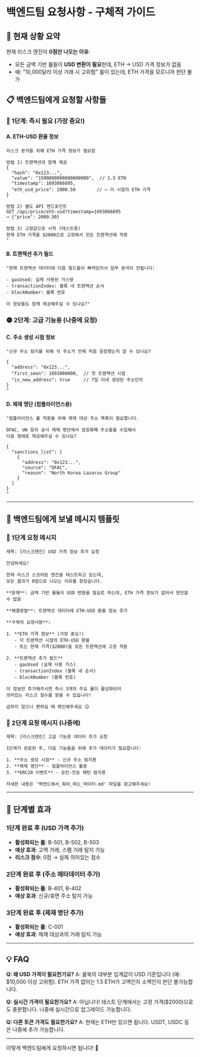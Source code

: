 # 백엔드팀 요청사항 - 구체적 가이드

## 🎯 **현재 상황 요약**

현재 리스크 엔진이 **0점만 나오는 이유**:

- 모든 금액 기반 룰들이 **USD 변환이 필요**한데, ETH → USD 가격 정보가 없음
- 예: "10,000달러 이상 거래 시 고위험" 룰이 있는데, ETH 가격을 모르니까 판단 불가

## 📋 **백엔드팀에게 요청할 사항들**

### 🔴 **1단계: 즉시 필요 (가장 중요!)**

#### **A. ETH-USD 환율 정보**

```
리스크 분석을 위해 ETH 가격 정보가 필요함

방법 1) 트랜잭션과 함께 제공
{
  "hash": "0x123...",
  "value": "1500000000000000000",  // 1.5 ETH
  "timestamp": 1693066895,
  "eth_usd_price": 2000.50        // ← 이 시점의 ETH 가격
}

방법 2) 별도 API 엔드포인트
GET /api/price/eth-usd?timestamp=1693066895
→ {"price": 2000.50}

방법 3) 고정값으로 시작 (테스트용)
현재 ETH 가격을 $2000으로 고정해서 모든 트랜잭션에 적용
"
```

#### **B. 트랜잭션 추가 필드**

```
"현재 트랜잭션 데이터에 다음 필드들이 빠져있어서 일부 분석이 안됩니다:

- gasUsed: 실제 사용된 가스량
- transactionIndex: 블록 내 트랜잭션 순서
- blockNumber: 블록 번호

이 정보들도 함께 제공해주실 수 있나요?"
```

### 🟡 **2단계: 고급 기능용 (나중에 요청)**

#### **C. 주소 생성 시점 정보**

```
"신규 주소 탐지를 위해 각 주소가 언제 처음 등장했는지 알 수 있나요?

{
  "address": "0x123...",
  "first_seen": 1693000000,  // 첫 트랜잭션 시점
  "is_new_address": true     // 7일 이내 생성된 주소인지
}
"
```

#### **D. 제재 명단 (컴플라이언스용)**

```
"컴플라이언스 룰 적용을 위해 제재 대상 주소 목록이 필요합니다.

OFAC, UN 등의 공식 제재 명단에서 암호화폐 주소들을 수집해서
다음 형태로 제공해주실 수 있나요?

{
  "sanctions_list": [
    {
      "address": "0x123...",
      "source": "OFAC",
      "reason": "North Korea Lazarus Group"
    }
  ]
}
"
```

---

## 💬 **백엔드팀에게 보낼 메시지 템플릿**

### **📧 1단계 요청 메시지**

```
제목: [리스크엔진] USD 가격 정보 추가 요청

안녕하세요!

현재 리스크 스코어링 엔진을 테스트하고 있는데,
모든 결과가 0점으로 나오는 이유를 찾았습니다.

**문제**: 금액 기반 룰들이 USD 변환을 필요로 하는데, ETH 가격 정보가 없어서 판단할 수 없음

**해결방법**: 트랜잭션 데이터에 ETH-USD 환율 정보 추가

**구체적 요청사항**:

1. **ETH 가격 정보** (가장 중요!)
   - 각 트랜잭션 시점의 ETH-USD 환율
   - 또는 현재 가격($2000)을 모든 트랜잭션에 고정 적용

2. **트랜잭션 추가 필드**
   - gasUsed (실제 사용 가스)
   - transactionIndex (블록 내 순서)
   - blockNumber (블록 번호)

이 정보만 추가해주시면 즉시 3개의 주요 룰이 활성화되어
의미있는 리스크 점수를 얻을 수 있습니다!

급하지 않으니 편하실 때 확인해주세요 😊
```

### **📧 2단계 요청 메시지 (나중에)**

```
제목: [리스크엔진] 고급 기능용 데이터 추가 요청

1단계가 완료된 후, 다음 기능들을 위해 추가 데이터가 필요합니다:

1. **주소 생성 시점** - 신규 주소 탐지용
2. **제재 명단** - 컴플라이언스 룰용
3. **ERC20 이벤트** - 승인-전송 패턴 탐지용

자세한 내용은 '백엔드에서_줘야_하는_데이터.md' 파일을 참고해주세요!
```

---

## 🚀 **단계별 효과**

### **1단계 완료 후 (USD 가격 추가)**

- **활성화되는 룰**: B-501, B-502, B-503
- **예상 효과**: 고액 거래, 스팸 거래 탐지 가능
- **리스크 점수**: 0점 → 실제 의미있는 점수

### **2단계 완료 후 (주소 메타데이터 추가)**

- **활성화되는 룰**: B-401, B-402
- **예상 효과**: 신규/휴면 주소 탐지 가능

### **3단계 완료 후 (제재 명단 추가)**

- **활성화되는 룰**: C-001
- **예상 효과**: 제재 대상과의 거래 탐지 가능

---

## 💡 **FAQ**

**Q: 왜 USD 가격이 필요한가요?**
A: 룰북의 대부분 임계값이 USD 기준입니다 (예: $10,000 이상 고위험). ETH 가격 없이는 1.5 ETH가 고액인지 소액인지 판단 불가능합니다.

**Q: 실시간 가격이 필요한가요?**
A: 아닙니다! 테스트 단계에서는 고정 가격($2000)으로도 충분합니다. 나중에 실시간으로 업그레이드 가능합니다.

**Q: 다른 토큰 가격도 필요한가요?**
A: 현재는 ETH만 있으면 됩니다. USDT, USDC 등은 나중에 추가 가능합니다.

---

이렇게 백엔드팀에게 요청하시면 됩니다! 🎯
